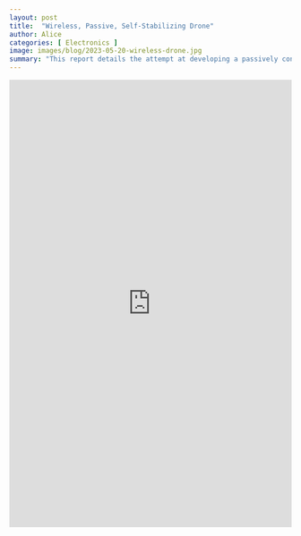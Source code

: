 ```yaml
---
layout: post
title:  "Wireless, Passive, Self-Stabilizing Drone"
author: Alice
categories: [ Electronics ]
image: images/blog/2023-05-20-wireless-drone.jpg
summary: "This report details the attempt at developing a passively controlled, wirelessly powered, and self stabilizing quadcopter system. We transfer power using a class E amplifier circuit, allowing the quadcopter to reliably take off and hover within 20cm. Self stabilization under the constraint of passive control was only accomplished with yaw limiting tethers."
---
```


<embed src="https://drive.google.com/file/d/1PcyhSy3dPTqAH4FnML5qDoCJ2R4EmrnB/preview" width="100%" height ="800"/>